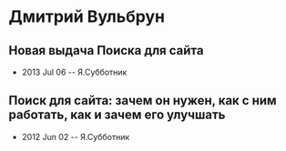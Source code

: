 # Дмитрий Вульбрун

## Новая выдача Поиска для сайта
- 2013 Jul 06 -- Я.Субботник    
## Поиск для сайта: зачем он нужен, как с ним работать, как и зачем его улучшать
- 2012 Jun 02 -- Я.Субботник    
